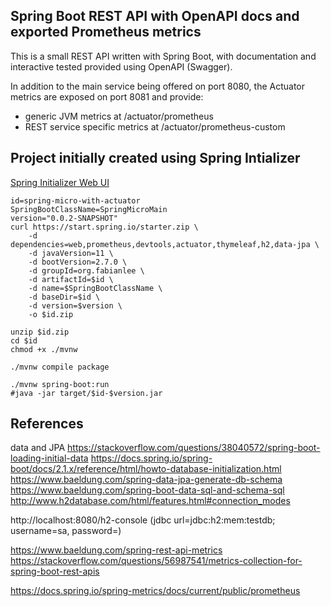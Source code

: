 ##  Spring Boot REST API with OpenAPI docs and exported Prometheus metrics

This is a small REST API written with Spring Boot, with documentation and interactive tested provided using OpenAPI (Swagger).  

In addition to the main service being offered on port 8080, the Actuator metrics are exposed on port 8081 and provide:

* generic JVM metrics at /actuator/prometheus
* REST service specific metrics at /actuator/prometheus-custom


## Project initially created using Spring Intializer

[Spring Initializer Web UI](https://start.spring.io/)

```
id=spring-micro-with-actuator
SpringBootClassName=SpringMicroMain
version="0.0.2-SNAPSHOT"
curl https://start.spring.io/starter.zip \
    -d dependencies=web,prometheus,devtools,actuator,thymeleaf,h2,data-jpa \
    -d javaVersion=11 \
    -d bootVersion=2.7.0 \
    -d groupId=org.fabianlee \
    -d artifactId=$id \
    -d name=$SpringBootClassName \
    -d baseDir=$id \
    -d version=$version \
    -o $id.zip

unzip $id.zip
cd $id
chmod +x ./mvnw

./mvnw compile package

./mvnw spring-boot:run
#java -jar target/$id-$version.jar
```


## References

data and JPA
https://stackoverflow.com/questions/38040572/spring-boot-loading-initial-data
https://docs.spring.io/spring-boot/docs/2.1.x/reference/html/howto-database-initialization.html
https://www.baeldung.com/spring-data-jpa-generate-db-schema
https://www.baeldung.com/spring-boot-data-sql-and-schema-sql
http://www.h2database.com/html/features.html#connection_modes

http://localhost:8080/h2-console (jdbc url=jdbc:h2:mem:testdb; username=sa, password=<empty>)


https://www.baeldung.com/spring-rest-api-metrics
https://stackoverflow.com/questions/56987541/metrics-collection-for-spring-boot-rest-apis

https://docs.spring.io/spring-metrics/docs/current/public/prometheus
